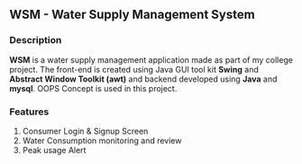 


## WSM - Water Supply Management System

### Description

**WSM** is a water supply management application made as part of my college project. The front-end is created using Java GUI tool kit **Swing** and **Abstract Window Toolkit (awt)** and backend developed using **Java** and **mysql**. OOPS Concept is used in this project.

<!-- # Screenshots

<div>
  <img src=""></img>
</div>
 -->
 
### Features

<ol>
  <li>Consumer Login & Signup Screen</li>
  <li>Water Consumption monitoring and review</li>
  <li>Peak usage Alert</li>
</ol>  



